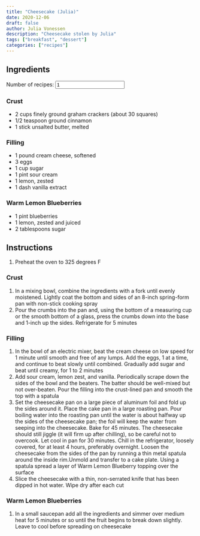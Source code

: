 ```yaml
---
title: "Cheesecake (Julia)"
date: 2020-12-06
draft: false
author: Julia Vonessen
description: "Cheesecake stolen by Julia"
tags: ["breakfast", "dessert"]
categories: ["recipes"]
---
```


## Ingredients

<label for="servingFactor">Number of recipes: </label>
<input type="number" value="1" id="servingFactor" name="servingFactor" min="1">

### Crust

- <span class="unit">2</span> cups finely ground graham crackers (about 30 squares)
- <span class="unit">1/2</span> teaspoon ground cinnamon
- <span class="unit">1</span> stick unsalted butter, melted

### Filling

- <span class="unit">1</span> pound cream cheese, softened
- <span class="unit">3</span> eggs
- <span class="unit">1</span> cup sugar
- <span class="unit">1</span> pint sour cream
- <span class="unit">1</span> lemon, zested
- <span class="unit">1</span> dash vanilla extract

### Warm Lemon Blueberries

- <span class="unit">1</span> pint blueberries
- <span class="unit">1</span> lemon, zested and juiced
- <span class="unit">2</span> tablespoons sugar

## Instructions

1. Preheat the oven to 325 degrees F

### Crust

1. In a mixing bowl, combine the ingredients with a fork until evenly moistened. Lightly coat the bottom and sides of an 8-inch spring-form pan with non-stick cooking spray
2. Pour the crumbs into the pan and, using the bottom of a measuring cup or the smooth bottom of a glass, press the crumbs down into the base and 1-inch up the sides. Refrigerate for 5 minutes

### Filling

1. In the bowl of an electric mixer, beat the cream cheese on low speed for 1 minute until smooth and free of any lumps. Add the eggs, 1 at a time, and continue to beat slowly until combined. Gradually add sugar and beat until creamy, for 1 to 2 minutes
2. Add sour cream, lemon zest, and vanilla. Periodically scrape down the sides of the bowl and the beaters. The batter should be well-mixed but not over-beaten. Pour the filling into the crust-lined pan and smooth the top with a spatula
3. Set the cheesecake pan on a large piece of aluminum foil and fold up the sides around it. Place the cake pan in a large roasting pan. Pour boiling water into the roasting pan until the water is about halfway up the sides of the cheesecake pan; the foil will keep the water from seeping into the cheesecake. Bake for 45 minutes. The cheesecake should still jiggle (it will firm up after chilling), so be careful not to overcook. Let cool in pan for 30 minutes. Chill in the refrigerator, loosely covered, for at least 4 hours, preferably overnight. Loosen the cheesecake from the sides of the pan by running a thin metal spatula around the inside rim.Unmold and transfer to a cake plate. Using a spatula spread a layer of Warm Lemon Blueberry topping over the surface
4. Slice the cheesecake with a thin, non-serrated knife that has been dipped in hot water. Wipe dry after each cut

### Warm Lemon Blueberries

1. In a small saucepan add all the ingredients and simmer over medium heat for 5 minutes or so until the fruit begins to break down slightly. Leave to cool before spreading on cheesecake

